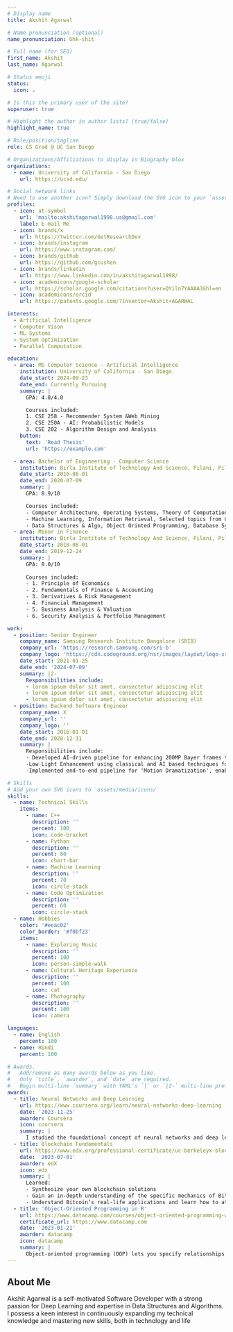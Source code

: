 ```yaml
---
# Display name
title: Akshit Agarwal

# Name pronunciation (optional)
name_pronunciation: Uhk-shit 

# Full name (for SEO)
first_name: Akshit
last_name: Agarwal

# Status emoji
status:
  icon: ☕️

# Is this the primary user of the site?
superuser: true

# Highlight the author in author lists? (true/false)
highlight_name: true

# Role/position/tagline
role: CS Grad @ UC San Diego

# Organizations/Affiliations to display in Biography blox
organizations:
  - name: University of California - San Diego
    url: https://ucsd.edu/

# Social network links
# Need to use another icon? Simply download the SVG icon to your `assets/media/icons/` folder.
profiles:
  - icon: at-symbol
    url: 'mailto:akshitagarwal1998.us@gmail.com'
    label: E-mail Me
  - icon: brands/x
    url: https://twitter.com/GetResearchDev
  - icon: brands/instagram
    url: https://www.instagram.com/
  - icon: brands/github
    url: https://github.com/gcushen
  - icon: brands/linkedin
    url: https://www.linkedin.com/in/akshitagarwal1998/
  - icon: academicons/google-scholar
    url: https://scholar.google.com/citations?user=QYiln7YAAAAJ&hl=en
  - icon: academicons/orcid
    url: https://patents.google.com/?inventor=Akshit+AGARWAL

interests:
  - Artificial Intelligence
  - Computer Vison
  - ML Systems
  - System Optimization
  - Parallel Computation

education:
  - area: MS Computer Science - Artificial Intelligence
    institution: University of California - San Diego
    date_start: 2024-09-23
    date_end: Currently Pursuing
    summary: |
      GPA: 4.0/4.0

      Courses included:
      1. CSE 258 - Recommender System &Web Mining
      2. CSE 250A - AI: Probabilistic Models
      3. CSE 202 - Algorithm Design and Analysis  
    button:
      text: 'Read Thesis'
      url: 'https://example.com'

  - area: Bachelor of Engineering - Computer Science
    institution: Birla Institute of Technology And Science, Pilani, Pilani Campus (BITS Pilani)
    date_start: 2016-08-01
    date_end: 2020-07-09
    summary: |
      GPA: 8.9/10

      Courses included:
      - Computer Architecture, Operating Systems, Theory of Computation
      - Machine Learning, Information Retrieval, Selected topics from Computer Science
      - Data Structures & Algo, Object Orinted Programming, Database Systems & Management
  - area: Minor in Finance
    institution: Birla Institute of Technology And Science, Pilani, Pilani Campus (BITS Pilani)
    date_start: 2018-08-01
    date_end: 2019-12-24
    summary: |
      GPA: 8.0/10
      
      Courses included:
      - 1. Principle of Economics
      - 2. Fundamentals of Finance & Accounting
      - 3. Derivatives & Risk Management
      - 4. Financial Management
      - 5. Business Analysis & Valuation
      - 6. Security Analysis & Portfolio Management

work:
  - position: Senior Engineer
    company_name: Samsung Research Institute Bangalore (SRIB)
    company_url: 'https://research.samsung.com/sri-b'
    company_logo: 'https://cdn.codeground.org/nsr/images/layout/logo-sr.png'
    date_start: 2021-01-25
    date_end: '2024-07-09'
    summary: |2-
      Responsibilities include:
      - lorem ipsum dolor sit amet, consectetur adipiscing elit
      - lorem ipsum dolor sit amet, consectetur adipiscing elit
      - lorem ipsum dolor sit amet, consectetur adipiscing elit
  - position: Backend Software Engineer
    company_name: X
    company_url: ''
    company_logo: ''
    date_start: 2016-01-01
    date_end: 2020-12-31
    summary: |
      Responsibilities include:
      - Developed AI-driven pipeline for enhancing 200MP Bayer frames to improve details, dynamic range, and reduce noise for S23/S24.
      -Low Light Enhancement using classical and AI based techniques for mid-tier products using Neon Optimizations achieving 23ms in realtime preview.
      -Implemented end-to-end pipeline for 'Motion Dramatization', enabling synthetic long exposure shots with motion blur and light trail effects.

# Skills
# Add your own SVG icons to `assets/media/icons/`
skills:
  - name: Technical Skills
    items:
      - name: C++
        description: ''
        percent: 100
        icon: code-bracket
      - name: Python
        description: ''
        percent: 80
        icon: chart-bar
      - name: Machine Learning
        description: ''
        percent: 70
        icon: circle-stack
      - name: Code Optimization
        description: ''
        percent: 60
        icon: circle-stack
  - name: Hobbies
    color: '#eeac02'
    color_border: '#f0bf23'
    items:
      - name: Exploring Music
        description: ''
        percent: 100
        icon: person-simple-walk
      - name: Cultural Heritage Experience
        description: ''
        percent: 100
        icon: cat
      - name: Photography
        description: ''
        percent: 100
        icon: camera

languages:
  - name: English
    percent: 100
  - name: Hindi
    percent: 100

# Awards.
#   Add/remove as many awards below as you like.
#   Only `title`, `awarder`, and `date` are required.
#   Begin multi-line `summary` with YAML's `|` or `|2-` multi-line prefix and indent 2 spaces below.
awards:
  - title: Neural Networks and Deep Learning
    url: https://www.coursera.org/learn/neural-networks-deep-learning
    date: '2023-11-25'
    awarder: Coursera
    icon: coursera
    summary: |
      I studied the foundational concept of neural networks and deep learning. By the end, I was familiar with the significant technological trends driving the rise of deep learning; build, train, and apply fully connected deep neural networks; implement efficient (vectorized) neural networks; identify key parameters in a neural network’s architecture; and apply deep learning to your own applications.
  - title: Blockchain Fundamentals
    url: https://www.edx.org/professional-certificate/uc-berkeleyx-blockchain-fundamentals
    date: '2023-07-01'
    awarder: edX
    icon: edx
    summary: |
      Learned:
      - Synthesize your own blockchain solutions
      - Gain an in-depth understanding of the specific mechanics of Bitcoin
      - Understand Bitcoin’s real-life applications and learn how to attack and destroy Bitcoin, Ethereum, smart contracts and Dapps, and alternatives to Bitcoin’s Proof-of-Work consensus algorithm
  - title: 'Object-Oriented Programming in R'
    url: https://www.datacamp.com/courses/object-oriented-programming-with-s3-and-r6-in-r
    certificate_url: https://www.datacamp.com
    date: '2023-01-21'
    awarder: datacamp
    icon: datacamp
    summary: |
      Object-oriented programming (OOP) lets you specify relationships between functions and the objects that they can act on, helping you manage complexity in your code. This is an intermediate level course, providing an introduction to OOP, using the S3 and R6 systems. S3 is a great day-to-day R programming tool that simplifies some of the functions that you write. R6 is especially useful for industry-specific analyses, working with web APIs, and building GUIs.
---
```


## About Me

Akshit Agarwal is a self-motivated Software Developer with a strong passion for Deep Learning and expertise in Data Structures
and Algorithms. I possess a keen interest in continuously expanding my technical knowledge and mastering new
skills, both in technology and life
